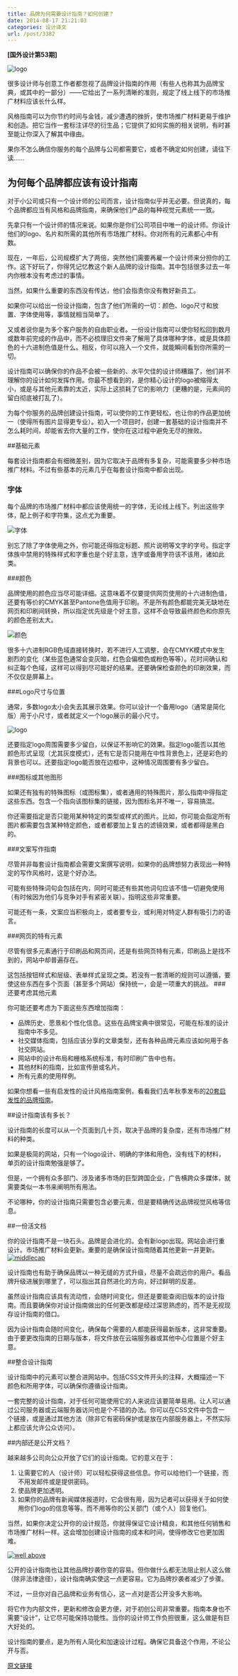 ```yaml
---
title: 品牌为何需要设计指南？如何创建？
date: 2014-08-17 21:21:03
categories: 设计译文
url: /post/3382
---
```


**[国外设计第53期]**

![logo](http://netdna.webdesignerdepot.com/uploads/2014/07/logo1.jpg)

很多设计师与创意工作者都忽视了品牌设计指南的作用（有些人也称其为品牌宝典，或其中的一部分）——它给出了一系列清晰的准则，规定了线上线下的市场推广材料应该长什么样。

风格指南可以为你节约时间与金钱，减少遭遇的挫折，使市场推广材料更易于维护和创造。把它当作一套标注详尽的衍生品；它提供了如何实施的相关说明，有时甚至能让你深入了解其中缘由。

果你不怎么确信你服务的每个品牌与公司都需要它，或者不确定如何创建，请往下读……

## 为何每个品牌都应该有设计指南

对于小公司或只有一个设计师的公司而言，设计指南似乎并无必要。但说真的，每个品牌都应当有风格和品牌指南，来确保他们产品的每种视觉元素统一一致。

先拿只有一个设计师的情况来说。如果你是你们公司项目中唯一的设计师。你设计他们的logo、名片和所需的其他所有市场推广材料。你对所有的元素都心中有数。

现在，一年后，公司规模扩大了两倍，突然他们需要再雇一个设计师来分担你的工作。这下好玩了，你得凭记忆教这个新人品牌的设计指南。其中包括很多过去一年内你根本没有考虑过的事情。

当然，如果什么重要的东西没有传达，他们会指责你没有教好新员工。

如果你可以给出一份设计指南，包含了他们所需的一切：颜色、logo尺寸和放置、字体使用等，事情就相当简单了。

又或者说你是为多个客户服务的自由职业者。一份设计指南可以使你轻松回到数月或数年前完成的作品中，而不必梳理旧文件来了解用了具体哪种字体，或是具体颜色的十六进制色值是什么。相反，你可以拖入一个文件，就能瞬间看到你所需的一切。

设计指南可以确保你的作品不会被一些新的、水平欠佳的设计师糟蹋了，他们并不理解你的设计如何发挥作用。你最不想看到的，是你精心设计的logo被缩得太小，或是与其他元素靠的太近，实际上这损耗了它的影响力（更糟的是，元素间的留白彻底被打乱了）。

为每个你服务的品牌创建设计指南，可以使你的工作更轻松，也让你的作品更加统一（使得所有图片显得更专业）。初入一个项目时，创建一套基础的设计指南并不怎么耗时间，却能省去你大量的工作，使你在这过程中避免无尽的挫败。

##基础元素

每套设计指南都会有细微差别，因为它取决于品牌有多复杂，可能需要多少种市场推广材料。不过有些基本的元素几乎在每套设计指南中都会出现。

### 字体

每个品牌的市场推广材料中都应该使用统一的字体，无论线上线下。列出这些字体，配上例子和字符集，这点尤为重要。

![字体](http://netdna.webdesignerdepot.com/uploads/2014/07/fonts.jpg)

别忘了除了字体使用之外，你可能还得指定标题、照片说明等文字的字号。指定字体族中禁用的特殊样式和字重也是个好主意，连字或备用字符该不该用，诸如此类。

###颜色

品牌使用的颜色应当尽可能详细。这意味着不仅要提供网页使用的十六进制色值，还要有等价的CMYK甚至Pantone色值用于印刷。不是所有颜色都能完美无缺地在网页和印刷间转换，所以指定优先级是个好主意，这样不会导致最终颜色和你原先的颜色差别太大。

![颜色](http://netdna.webdesignerdepot.com/uploads/2014/07/colors.jpg)

很多十六进制RGB色域直接转换时，若不进行人工调整，会在CMYK模式中发生剧烈的变化（某些蓝色通常会变灰暗，红色会偏橙色或粉色等等）。花时间确认和纠正每个色域，这样可以得到尽可能好的结果。还要确保检查颜色的印刷效果，而不仅仅是屏幕上。

###Logo尺寸与位置

通常，多数logo太小会失去其展示效果。你可以设计一个备用logo（通常是简化版）用于小尺寸，或者就定义一个logo展示的最小尺寸。

![logo](http://netdna.webdesignerdepot.com/uploads/2014/07/logo1.jpg)

还要指定logo周围需要多少留白，以保证不影响它的效果。指定logo能否以其他颜色形式呈现（尤其灰度模式），还有它是否只能用在中性背景色上，还是彩色的背景也可以。还要指定logo能否放在边框中，这种情况周围要有多少留白。

###图标或其他图形

如果还有独有的特殊图标（或图标集），或者通用的特殊图片，那么指南中得指定这些东西。包含一个指向该图标集的链接，因为图标名并不唯一，容易搞混。

你还需要指定是否只能用某种特定的类型或样式的图片。比如，你可能会指定所有图片都需要包含某种特定颜色，或者都要加上复古的滤镜效果，或者都得是黑白的。

###文案写作指南

尽管并非每套设计指南都会需要文案撰写说明，如果你的品牌想努力表现出一种特定的写作风格时，这是个好办法。

可能有些特殊词句会包括在内，同时可能还有些其他词句应该不惜一切避免使用（有时候因为他们与竞争对手有紧密关联）。指明这些非常重要。

可能还有一条，文案应当积极向上，或者要专业，或利用对特定人群有吸引力的语言。

###网页的特有元素

尽管有很多元素通行于印刷品和网页间，还是有些网页特有元素，印刷品上是找不到的，网站中却普遍存在。

这包括按钮样式和层级、表单样式呈现之类。若没有一套清晰的规则可以遵循，要使这些东西在多个页面（甚至多个网站）保持统一，会是一项重大的挑战。
###还要考虑其他元素

你可能还要考虑为下面这些东西增加指南：

* 品牌历史、愿景和个性化信息。这些在品牌宝典中很常见，可能在标准的设计指南中不多见。
* 社交媒体指南，包括应该分享的文章类型，还有各种品牌元素应该如何用于各社交网站。
* 网站中的设计布局和栅格系统标准，有时印刷广告中也有。
* 其他材料的指南，比如宣传册或名片。
* 所有元素的使用样例。

如果你想看一些有启发性的设计风格指南案例，看看我们去年秋季发布的[20套启发性的品牌指南](http://www.webdesignerdepot.com/2013/11/20-inspiring-branding-guides/)。

##设计指南该有多长？

设计指南的长度可以从一个页面到几十页，取决于品牌的复杂度，还有市场推广材料的种类。

如果是极简的网站，只有一个logo设计、明确的字体和用色，没有线下的材料，单页的设计指南勉强是够了。

但是，一个拥有众多部门、涉及诸多市场的巨型跨国企业，广告横跨众多媒体，就需要类似一本书来阐明所有用法。

不论哪种，你的设计指南只需要包含必要元素，但是要精确传达品牌视觉风格等信息。

##一份活文档

你的设计指南不是一块石头。品牌是会进化的。会有新logo出现。网站会进行重设计。市场推广材料会更新。重要的是确保设计指南随着其他更新一并更新。
[![middlecap](http://netdna.webdesignerdepot.com/uploads/2014/07/middlecap.jpg)](http://brandingmanual.com/middlecap/)

设计指南也有助于确保品牌以一种无缝的方式升级，尽量不会疏远你的用户。看品牌升级进展到哪里了，可以指出其自然进化的方向，好过鲜明的反差。

虽然设计指南应该具有流动性，会随时间变化，但还是要能查阅旧版本的设计指南。而且要确保你对设计指南做出的任何更改都是经过深思熟虑的，而不是无视现存设计指南的借口。

因为设计指南会随时间变化，确保每个需要的人都能获得最新版本，这非常重要。由于要更改指南的日期与版本，将文件放在云端服务器或其他中心位置是个好主意。

##整合设计指南

设计指南中的元素可以整合进网站中。包括CSS文件开头的注释，大概描述一下颜色和所用字体，可以确保你遵循设计指南。

一套完整的设计指南，对于任何可能使用它的人来说应该要简单易用。让人可以通过公司服务器或云端服务器访问也是个不错的办法。你可以在CSS文件中包含一个链接，或是通过其他方法（除非它有密码保护或是放在内部服务器上，不然实际上都应该允许公众访问）。

##内部还是公开文档？

越来越多公司向公众开放了它们的设计指南。它的意义在于：

1. 让需要它的人（设计师）可以轻松获得这些信息。你可以给他们一个链接，而不用发邮件或是提供密码。
2. 使品牌更加透明。
3. 如果你的品牌有新闻媒体报道时，它会很有用，因为记者可以获得关于如何使用你们logo的信息等等。而不用等你的公关部门（或个人）回复他们。

当然，如果你决定公开你的设计规范，你就得保证它设计精良，和其他任何销售和市场推广材料一样。这会增加创建设计指南的成本和时间，使得修改它也更加困难。

[![well above](http://netdna.webdesignerdepot.com/uploads/2014/07/wellabove.jpg)](http://brandingmanual.com/wellabove/7313-on-backgrounds/)

公开的设计指南也让其他品牌抄袭你变的容易。但你做什么都无法阻止别人这么做（除非法律途径），设计指南确实使这一点更容易。它为品牌抄袭者减少了步骤。

不过，一旦你对自己品牌和业务有信心，这一点对是否公开没多大影响。

将它作为内部文件，更新和修改会更方便，对于初创公司非常重要。指南本身也不需要“设计”，让它尽可能保持功能性。当你的设计师工作负担很重，这么做是有巨大好处的。

设计指南的要点，是为所有人简化和加速设计过程。确保它具备这个作用，不论公开与否。

[原文链接](http://www.webdesignerdepot.com/2014/08/why-your-brand-needs-a-style-guide-and-how-to-create-one/)